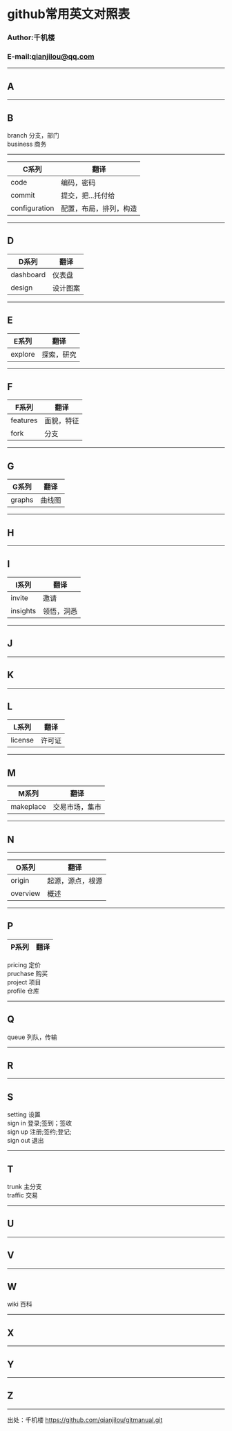 # github常用英文对照表

### Author:千机楼
### E-mail:qianjilou@qq.com


---
## A

---
## B

branch  分支，部门  
business  商务  

---

|C系列|翻译|
|----|-----|
|code|编码，密码|
|commit|提交，把...托付给 |
|configuration|配置，布局，排列，构造|

---
## D

|D系列|翻译|
|----|-----|
|dashboard | 仪表盘 | 
|design | 设计图案 | 

---
## E

|E系列|翻译|
|----|-----|
|explore | 探索，研究 | 

---
## F

|F系列|翻译|
|----|-----|
|features | 面貌，特征  |
|fork | 分支  |

---
## G

|G系列|翻译|
|----|-----|
|graphs | 曲线图  |

---
## H

---
## I

|I系列|翻译|
|----|-----|
|invite | 邀请 | 
|insights | 领悟，洞悉 | 

---
## J

---
## K

---
## L

|L系列|翻译|
|----|-----|
|license | 许可证  |

---
## M

|M系列|翻译|
|----|-----|
|makeplace | 交易市场，集市  |

---
## N

---

|O系列|翻译|
|----|-----|
|origin | 起源，源点，根源  |
|overview | 概述  |

---
## P

|P系列|翻译|
|----|-----|
pricing  定价  
pruchase  购买  
project  项目  
profile  仓库

---
## Q

queue  列队，传输  

---
## R

---
## S

setting  设置  
sign in 登录;签到；签收  
sign up 注册;签约;登记;  
sign out 退出  

---
## T

trunk  主分支  
traffic  交易  

---
## U

---
## V

---
## W

wiki  百科  

---
## X

---
## Y

---
## Z

---

出处：千机楼  https://github.com/qianjilou/gitmanual.git
